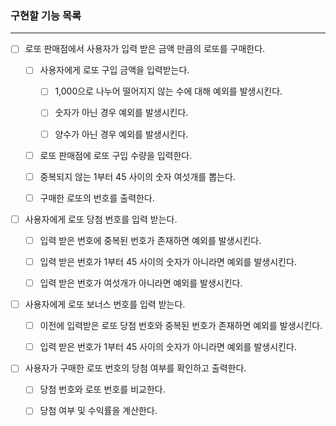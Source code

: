 ### 구현할 기능 목록

---

- [ ] 로또 판매점에서 사용자가 입력 받은 금액 만큼의 로또를 구매한다.

  - [ ] 사용자에게 로또 구입 금액을 입력받는다.

    - [ ] 1,000으로 나누어 떨어지지 않는 수에 대해 예외를 발생시킨다.

    - [ ] 숫자가 아닌 경우 예외를 발생시킨다.

    - [ ] 양수가 아닌 경우 예외를 발생시킨다.

  - [ ] 로또 판매점에 로또 구입 수량을 입력한다.

  - [ ] 중복되지 않는 1부터 45 사이의 숫자 여섯개를 뽑는다.

  - [ ] 구매한 로또의 번호를 출력한다.

- [ ] 사용자에게 로또 당첨 번호를 입력 받는다.

  - [ ] 입력 받은 번호에 중복된 번호가 존재하면 예외를 발생시킨다.

  - [ ] 입력 받은 번호가 1부터 45 사이의 숫자가 아니라면 예외를 발생시킨다.

  - [ ] 입력 받은 번호가 여섯개가 아니라면 예외를 발생시킨다.

- [ ] 사용자에게 로또 보너스 번호를 입력 받는다.

  - [ ] 이전에 입력받은 로또 당첨 번호와 중복된 번호가 존재하면 예외를 발생시킨다.

  - [ ] 입력 받은 번호가 1부터 45 사이의 숫자가 아니라면 예외를 발생시킨다.

- [ ] 사용자가 구매한 로또 번호의 당첨 여부를 확인하고 출력한다.

  - [ ] 당첨 번호와 로또 번호를 비교한다.

  - [ ] 당첨 여부 및 수익률을 계산한다.
